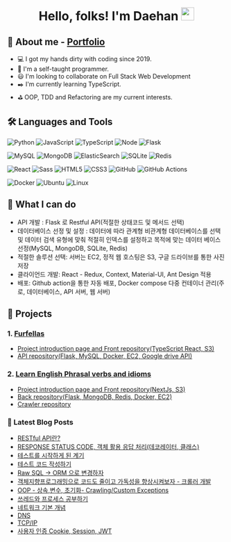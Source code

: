<h1 align="center">
  Hello, folks! I'm Daehan
  <img src="https://raw.githubusercontent.com/MartinHeinz/MartinHeinz/master/wave.gif" width="30px">
</h1>

## 🦊 About me - [Portfolio](https://daehan0226.github.io/portfolio/)
- 💻 I got my hands dirty with coding since 2019.
- 🌳 I'm a self-taught programmer.
- 😃 I'm looking to collaborate on Full Stack Web Development
- ✒️ I'm currently learning TypeScript.
- ⛳ OOP, TDD and Refactoring are my current interests.

## 🛠️ Languages and Tools
![Python](https://img.shields.io/badge/Python-3776AB?style=for-the-badge&logo=python&logoColor=white)
![JavaScript](https://img.shields.io/badge/JavaScript-F7DF1E?style=for-the-badge&logo=javascript&logoColor=black)
![TypeScript](https://img.shields.io/badge/TypeScript-007ACC?style=for-the-badge&logo=typescript&logoColor=white)
![Node](https://img.shields.io/badge/Node.js-43853D?style=for-the-badge&logo=node.js&logoColor=white)
![Flask](https://img.shields.io/badge/Flask-000000?style=for-the-badge&logo=flask&logoColor=white)

![MySQL](https://img.shields.io/badge/MySQL-00000F?style=for-the-badge&logo=mysql&logoColor=white)
![MongoDB](https://img.shields.io/badge/MongoDB-4EA94B?style=for-the-badge&logo=mongodb&logoColor=white)
![ElasticSearch](https://img.shields.io/badge/-ElasticSearch-005571?style=for-the-badge&logo=elasticsearch)
![SQLite](https://img.shields.io/badge/sqlite-%2307405e.svg?style=for-the-badge&logo=sqlite&logoColor=white)
![Redis](https://img.shields.io/badge/redis-%23DD0031.svg?style=for-the-badge&logo=redis&logoColor=white)

![React](https://img.shields.io/badge/React-20232A?style=for-the-badge&logo=react&logoColor=61DAFB)
![Sass](https://img.shields.io/badge/Sass-CC6699?style=for-the-badge&logo=sass&logoColor=white)
![HTML5](https://img.shields.io/badge/HTML5-E34F26?style=for-the-badge&logo=html5&logoColor=white)
![CSS3](https://img.shields.io/badge/CSS3-1572B6?style=for-the-badge&logo=css3&logoColor=white)
![GitHub](https://img.shields.io/badge/GitHub-100000?style=for-the-badge&logo=github&logoColor=white)
![GitHub Actions](https://img.shields.io/badge/githubactions-%232671E5.svg?style=for-the-badge&logo=githubactions&logoColor=white)

![Docker](https://img.shields.io/badge/docker-%230db7ed.svg?style=for-the-badge&logo=docker&logoColor=white)
![Ubuntu](https://img.shields.io/badge/Ubuntu-E95420?style=for-the-badge&logo=ubuntu&logoColor=white)
![Linux](https://img.shields.io/badge/Linux-FCC624?style=for-the-badge&logo=linux&logoColor=black)

## 🐶 What I can do
* API 개발 : Flask 로 Restful API(적절한 상태코드 및 메서드 선택)
* 데이터베이스 선정 및 설정 : 데이터에 따라 관계형 비관계형 데이터베이스를 선택 및 데이터 검색 유형에 맞춰 적절히 인덱스를 설정하고 목적에 맞는 데이터 베이스 선정(MySQL, MongoDB, SQLite, Redis)
* 적절한 솔루션 선택: 서버는 EC2, 정적 웹 호스팅은 S3, 구글 드라이브를 통한 사진 저장
* 클라이언드 개발: React - Redux, Context, Material-UI, Ant Design 적용
* 배포: Github action을 통한 자동 배포, Docker compose 다중 컨테이너 관리(주로, 데이터베이스, API 서버, 웹 서버)

## 🚀 Projects
### 1. [Furfellas](http://furfellas.foxlee.kr/)
* [Project introduction page and Front repository(TypeScript React, S3)](https://github.com/daehan0226/furfellas-ts)
* [API repository(Flask, MySQL, Docker, EC2, Google drive API)](https://github.com/daehan0226/furfellas_server)
### 2. [Learn English Phrasal verbs and idioms](http://english.foxlee.kr/)
* [Project introduction page and Front repository(NextJs, S3)](https://github.com/daehan0226/learn-english)
* [Back repository(Flask, MongoDB, Redis, Docker, EC2)](https://github.com/daehan0226/learn-english-server)
* [Crawler repository](https://github.com/daehan0226/learn-english-crawler)
<!-- 
### 3. Patent prior art search
* [Crawler](https://github.com/daehan0226/patent_crawler) -->

### 📕 Latest Blog Posts
* [RESTful API란?](https://foxlee.tistory.com/18)
* [RESPONSE STATUS CODE, 객체 활용 응답 처리(데코레이터, 클래스)](https://foxlee.tistory.com/85)
* [테스트를 시작하게 된 계기](https://foxlee.tistory.com/82)
* [테스트 코드 작성하기](https://foxlee.tistory.com/83)
* [Raw SQL -> ORM 으로 변경하자](https://foxlee.tistory.com/84)
* [객체지향프로그래밍으로 코드도 줄이고 가독성을 향상시켜보자 - 크롤러 개발](https://foxlee.tistory.com/79)
* [OOP - 상속,변수, 초기화- Crawling/Custom Exceptions](https://foxlee.tistory.com/108)
* [쓰레드와 프로세스 공부하기](https://foxlee.tistory.com/107)
* [네트워크 기본 개념](https://foxlee.tistory.com/50)
* [DNS](https://foxlee.tistory.com/25)
* [TCP/IP](https://foxlee.tistory.com/51)
* [사용자 인증 Cookie, Session, JWT](https://foxlee.tistory.com/27)
